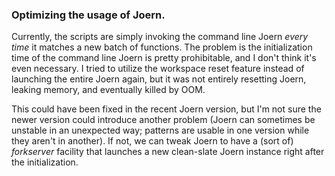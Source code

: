 ### Optimizing the usage of Joern.

Currently, the scripts are simply invoking the command line Joern _every time_ it matches a new batch of functions. The problem is the initialization time of the command line Joern is pretty prohibitable, and I don't think it's even necessary. I tried to utilize the workspace reset feature instead of launching the entire Joern again, but it was not entirely resetting Joern, leaking memory, and eventually killed by OOM.

This could have been fixed in the recent Joern version, but I'm not sure the newer version could introduce another problem (Joern can sometimes be unstable in an unexpected way; patterns are usable in one version while they aren't in another). If not, we can tweak Joern to have a (sort of) _forkserver_ facility that launches a new clean-slate Joern instance right after the initialization.
